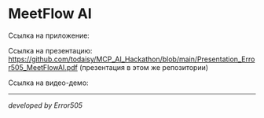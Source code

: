 # MeetFlow AI

Ссылка на приложение:

Ссылка на презентацию: https://github.com/todaisy/MCP_AI_Hackathon/blob/main/Presentation_Error505_MeetFlowAI.pdf
(презентация в этом же репозитории)

Ссылка на видео-демо:

------------------------------------
*developed by Error505*
